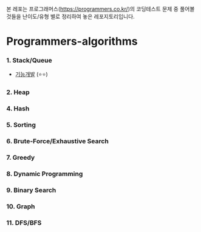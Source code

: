 본 레포는 프로그래머스(https://programmers.co.kr/)의 코딩테스트 문제 중 풀어볼 것들을 난이도/유형 별로 정리하여 놓은 레포지토리입니다.


# Programmers-algorithms

### 1. Stack/Queue
- [기능개발](https://programmers.co.kr/learn/courses/30/lessons/42586) (⭐⭐)

### 2. Heap

### 4. Hash

### 5. Sorting

### 6. Brute-Force/Exhaustive Search

### 7. Greedy

### 8. Dynamic Programming

### 9. Binary Search

### 10. Graph

### 11. DFS/BFS
